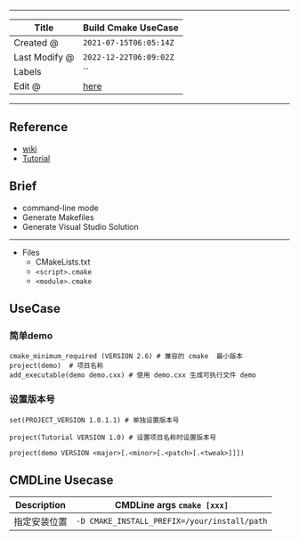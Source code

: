 -----

| Title         | Build Cmake UseCase                                 |
| ------------- | --------------------------------------------------- |
| Created @     | `2021-07-15T06:05:14Z`                              |
| Last Modify @ | `2022-12-22T06:09:02Z`                              |
| Labels        | \`\`                                                |
| Edit @        | [here](https://github.com/junxnone/xwiki/issues/60) |

-----

## Reference

  - [wiki](https://gitlab.kitware.com/cmake/community/-/wikis/home)
  - [Tutorial](https://cmake.org/cmake/help/latest/guide/tutorial/index.html)

## Brief

  - command-line mode
  - Generate Makefiles
  - Generate Visual Studio Solution

-----

  - Files
      - CMakeLists.txt
      - `<script>.cmake`
      - `<module>.cmake`

## UseCase

### 简单demo

    cmake_minimum_required (VERSION 2.6) # 兼容的 cmake  最小版本
    project(demo)  # 项目名称
    add_executable(demo demo.cxx) # 使用 demo.cxx 生成可执行文件 demo

### 设置版本号

    set(PROJECT_VERSION 1.0.1.1) # 单独设置版本号

    project(Tutorial VERSION 1.0) # 设置项目名称时设置版本号

    project(demo VERSION <major>[.<minor>[.<patch>[.<tweak>]]])

## CMDLine Usecase

| Description | CMDLine args `cmake [xxx]`                   |
| ----------- | -------------------------------------------- |
| 指定安装位置      | `-D CMAKE_INSTALL_PREFIX=/your/install/path` |
